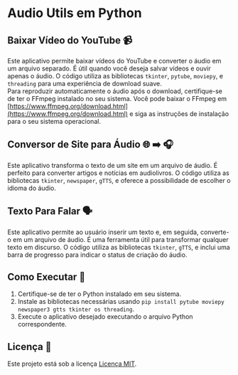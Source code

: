 # Audio Utils em Python

## Baixar Vídeo do YouTube 📹

Este aplicativo permite baixar vídeos do YouTube e converter o áudio em um arquivo separado. É útil quando você deseja salvar vídeos e ouvir apenas o áudio. O código utiliza as bibliotecas `tkinter`, `pytube`, `moviepy`, e `threading` para uma experiência de download suave.<br>
Para reproduzir automaticamente o áudio após o download, certifique-se de ter o FFmpeg instalado no seu sistema. Você pode baixar o FFmpeg em [https://www.ffmpeg.org/download.html](https://www.ffmpeg.org/download.html) e siga as instruções de instalação para o seu sistema operacional.

## Conversor de Site para Áudio 🌐 ➡️ 🎧

Este aplicativo transforma o texto de um site em um arquivo de áudio. É perfeito para converter artigos e notícias em audiolivros. O código utiliza as bibliotecas `tkinter`, `newspaper`, `gTTS`, e oferece a possibilidade de escolher o idioma do áudio.

## Texto Para Falar 🗣️

Este aplicativo permite ao usuário inserir um texto e, em seguida, converte-o em um arquivo de áudio. É uma ferramenta útil para transformar qualquer texto em discurso. O código utiliza as bibliotecas `tkinter`, `gTTS`, e inclui uma barra de progresso para indicar o status de criação do áudio.

## Como Executar 🏃

1. Certifique-se de ter o Python instalado em seu sistema.
2. Instale as bibliotecas necessárias usando `pip install pytube moviepy newspaper3 gtts tkinter os threading`.
3. Execute o aplicativo desejado executando o arquivo Python correspondente.
   
## Licença 📜

Este projeto está sob a licença [Licença MIT](LICENSE).
